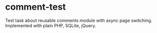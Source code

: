 comment-test
============

Test task about reusable comments module with async page switching. Implemented with plain PHP, SQLite, jQuery.
